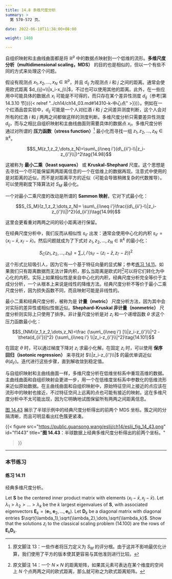 ```yaml
---
title: 14.8 多维尺度分析
summary: >
  第 570-572 页。

date: 2022-06-10T11:38:00+08:00

weight: 1408

---
```


自组织映射和主曲线曲面都是将 $\mathbb{R}^p$ 中的数据点映射到一个低维的流形。**多维尺度分析（multidimensional scaling，MDS）** 的目的也是相似的，但以一个有些不同的方式来处理这个问题。

假设有观测点 $x_1,x_2,\dots,x_N\in\mathbb{R}^p$，并且 $d_{ij}$ 为观测点 $i$ 和 $j$ 之间的距离。通常会使用欧式距离 $d_{ij}=\\|x_i-x_j\\|$，不过也可以使用其他的距离。此外，在一些应用中可能具体的数据点 $x_i$ 可能是不可得的，而只存在某个差异性测度 $d_{ij}$（参考[第 14.3.10 节]({{< relref "../ch14/ch14_03.md#14310-k-中心点" >}})）。例如在一个红酒品尝实验中，$d_{ij}$ 可能是一个人对红酒 $i$ 和 $j$ 之间差异测度判断，这个人会对所有的红酒 $i$ 和 $j$ 两两之间都做这样的测度判断。多维尺度分析只需要差异性测度 $d_{ij}$，而与之相比自组织映射和主曲线曲面则需要具体的数据点 $x_i$。多维尺度分析通过对所谓的 **压力函数（stress function）**[^1] 最小化而寻找一组 $z_1,z_2,\dots,z_N\in\mathbb{R}^k$。

$$S_M(z_1,z_2,\dots,z_N)=\sum\_{i\neq i'}(d\_{ii'}-\\|z_i-z_{i'}\\|)^2\tag{14.98}$$

这被称为 **最小二乘（least squares）** 或 **Kruskal-Shephard** 尺度。这个思想是去寻找一个尽可能保留两两距离信息的一个在低维上的数据再现。注意式中使用的是对距离的近似，而不是对距离平方的近似（可能会导致稍微复杂的代数推导）。可以使用剃度下降算法对 $S_M$ 最小化。

一个对最小二乘尺度的改动是所谓的 **Sammon 映射**，它对下式最小化：

$$S_{S_M}(z_1,z_2,\dots,z_N)=
  \sum\_{i\neq i'}\frac{(d\_{ii'}-\\|z_i-z_{i'}\\|)^2}{d_{ii'}}\tag{14.99}$$

这里会更看重对两两之间的较小距离进行保留。

在经典尺度分析中，我们反而从相似性 $s_{ii'}$ 出发：通常会使用中心化的内积 $s_{ii'}=\langle x_i-\bar{x},x_{i'}-\bar{x} \rangle$。然后问题就成为了下式对 $z_1,z_2,\dots,z_N\in\mathbb{R}^k$ 的最小化：

$$S_C(z_1,z_2,\dots,z_N)
  =\sum\_{i,i'}(s_{ii'}-\langle z_i-\bar{z}, z_{i'}-\bar{z} \rangle)^2\tag{14.100}$$

这个形式比较吸引人，因为它有一个基于特征向量的显式解；参考[练习 14.11](#练习-1411)。如果我们只有距离数据而无法计算内积，那么当距离是欧式时[^2]可以将它们转化为中心化的内积。实际上如果相似性是来自中心化的内积，经典尺度分析完全等价于主成分分析，一个从根本上来说是线性的降维方法。经典尺度分析不等价于最小二乘尺度分析，因为损失函数不同，而且映射可能是非线性的。

最小二乘和经典尺度分析，被称为是 **计量（metric）** 尺度分析方法，因为其中会对实际的差异性或相似性做近似。**Shephard-Kruskal 非计量（nonmetric）** 尺度分析则实际上只使用了排序。非计量尺度分析是对 $z_i$ 和一个递增函数 $\theta$ 求这个压力函数最小化：

$$S_{NM}(z_1,z_2,\dots,z_N)=\frac
  {\sum\_{i\neq i'} [\\|z_i-z_{i'}\\|^2 - \theta(d_{ii'})]^2}
  {\sum\_{i\neq i'} \\|z_i-z_{i'}\\|^2}\tag{14.101}$$

在固定 $\theta$ 时，可以通过梯度下降对 $z_i$ 求最小化解。在固定 $z_i$ 时，可以使用 **保序回归（isotonic regression）** 来寻找对 $\\|z_i-z_{i'}\\|$ 的最优单调近似 $\theta(d_{ii'})$。迭代进行这些步骤，直到解收敛到稳定值。

与自组织映射和主曲线曲面一样，多维尺度分析在低维坐标系中重现高维的数据。主曲线曲面和自组织映射会更进一步，用一个在低维度坐标系中参数化的低维流形来近似原始数据。在主曲线曲面和自组织映射中，原始特征空间上接近的点应该在流形中的映射也接近，不过特征空间上远离的点也可能有接近的映射。这在多维尺度分析中不太可能出现，因为它明确地试图保留所有两两之间距离信息。

[图 14.43](#figure-f1443) 展示了半球示例中的经典尺度分析得出的前两个 MDS 坐标。簇之间的分隔清晰，而且可明显看出红色簇更紧凑。

{{< figure
  src="https://public.guansong.wang/eslii/ch14/eslii_fig_14_43.png"
  id="f1443"
  title="**图 14.43**：半球数据上经典多维尺度分析得出的前两个坐标。"
>}}

----------
### 本节练习

#### 练习 14.11
经典多维尺度分析。

Let $\mathbf{S}$ be the centered inner product matrix with elements $\langle x_ī-\bar{x},x_j-\bar{x}\rangle$.
Let $\lambda_1>\lambda_2>\dots>\lambda_k$ be the $k$ largest eigenvalues of $\mathbf{S}$,
with associated eigenvectors $\mathbf{E}_k=(\mathbf{e}_1,\mathbf{e}_2,\dots,\mathbf{e}_k)$.
Let $\mathbf{D}_k$ be a diagonal matrix with diagonal entries $\sqrt{\lambda_1},\sqrt{\lambda_2},\dots,\sqrt{\lambda_k}$.
Show that the solutions $z_i$ to the classical scaling problem (14.100) are the rows of $\mathbf{E}_k\mathbf{D}_k$.

[^1]: 原文脚注 13：一些作者将压力定义为 $S_M$ 的评分根。由于这并不影响最优化计算，我们使用了平方的版本使其更容易与其他准则进行比较。
[^2]: 原文脚注 14：一个 $N\times N$ 的距离矩阵，如果其元素可表达在某个维度的空间上 $N$ 个点两两之间的欧式距离，那么就可称之为欧式距离矩阵。